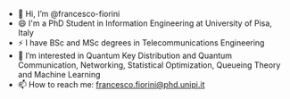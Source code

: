 - 👋 Hi, I’m @francesco-fiorini
- 😄 I'm a PhD Student in Information Engineering at University of Pisa, Italy
- ⚡ I have BSc and MSc degrees in Telecommunications Engineering
- 👀 I’m interested in Quantum Key Distribution and Quantum Communication, Networking, Statistical Optimization, Queueing Theory and Machine Learning
- 📫 How to reach me: francesco.fiorini@phd.unipi.it


<!---
francesco-fiorini/francesco-fiorini is a ✨ special ✨ repository because its `README.md` (this file) appears on your GitHub profile.
You can click the Preview link to take a look at your changes.
--->
